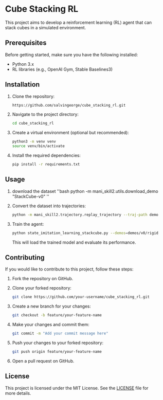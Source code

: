 # Cube Stacking RL

This project aims to develop a reinforcement learning (RL) agent that can stack cubes in a simulated environment.

## Prerequisites

Before getting started, make sure you have the following installed:

- Python 3.x
- RL libraries (e.g., OpenAI Gym, Stable Baselines3)

## Installation

1. Clone the repository:

    ```bash
    https://github.com/salvingeorge/cube_stacking_rl.git
    ```

2. Navigate to the project directory:

    ```bash
    cd cube_stacking_rl
    ```

3. Create a virtual environment (optional but recommended):

    ```bash
    python3 -m venv venv
    source venv/bin/activate
    ```

4. Install the required dependencies:

    ```bash
    pip install -r requirements.txt
    ```

## Usage
1. download the dataset
    ''bash
    python -m mani_skill2.utils.download_demo "StackCube-v0"
    ''
2. Convert the dataset into trajectories:

    ```bash
    python -m mani_skill2.trajectory.replay_trajectory --traj-path demos/v0/rigid_body/StackCube-v0/trajectory.h5 --save-traj -o state -c pd_ee_delta_pose --num-procs 8
    ```

3. Train the agent:

    ```bash
    python state_imitation_learning_stackcube.py --demos=demos/v0/rigid_body/StackCube-v0/trajectory.state.pd_ee_delta_pose.h5
    ```

    This will load the trained model and evaluate its performance.

## Contributing

If you would like to contribute to this project, follow these steps:

1. Fork the repository on GitHub.

2. Clone your forked repository:

    ```bash
    git clone https://github.com/your-username/cube_stacking_rl.git
    ```

3. Create a new branch for your changes:

    ```bash
    git checkout -b feature/your-feature-name
    ```

4. Make your changes and commit them:

    ```bash
    git commit -m "Add your commit message here"
    ```

5. Push your changes to your forked repository:

    ```bash
    git push origin feature/your-feature-name
    ```

6. Open a pull request on GitHub.

## License

This project is licensed under the MIT License. See the [LICENSE](./LICENSE) file for more details.
